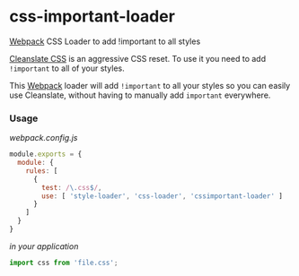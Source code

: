 # css-important-loader
[Webpack](https://webpack.github.io/docs/) CSS Loader to add !important to all styles

[Cleanslate CSS](http://cleanslatecss.com/usage/) is an aggressive CSS reset. To use it you need to add `!important` to all of your styles.

This [Webpack](https://webpack.github.io/docs/) loader will add `!important` to all your styles so you can easily use Cleanslate, without having to manually add `important` everywhere.

### Usage

*webpack.config.js*

```js
module.exports = {
  module: {
    rules: [
      {
        test: /\.css$/,
        use: [ 'style-loader', 'css-loader', 'cssimportant-loader' ]
      }
    ]
  }
}
```

*in your application*

```js
import css from 'file.css';
```
